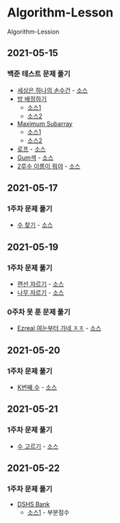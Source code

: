 # Algorithm-Lesson
Algorithm-Lession

## 2021-05-15
### 백준 테스트 문제 풀기
- [세상은 하나의 손수건](https://www.acmicpc.net/problem/20493) - [소스](./20493.cpp)
- [방 배정하기](https://www.acmicpc.net/problem/14697) 
  - [소스1](./14697.cpp)
  - [소스2](./14697-2.cpp)
- [Maximum Subarray](https://www.acmicpc.net/problem/10211) 
    - [소스1](./10211.cpp)
    - [소스2](./10211-2.cpp)
- [로프](https://www.acmicpc.net/problem/2217) - [소스](./2217.cpp)
- [Gum색](https://www.acmicpc.net/problem/20502) - [소스](./20502.cpp)
- [2루수 이름이 뭐야](https://www.acmicpc.net/problem/17350) - [소스](./17350.cpp)

## 2021-05-17
### 1주차 문제 풀기
- [수 찾기](https://www.acmicpc.net/problem/1920) - [소스](./1920.cpp)

## 2021-05-19
### 1주차 문제 풀기
- [랜선 자르기](https://www.acmicpc.net/problem/1654) - [소스](./1654.cpp)
- [나무 자르기](https://www.acmicpc.net/problem/2805) - [소스](./2805.cpp)

### 0주차 못 푼 문제 풀기
- [Ezreal 여눈부터 가네 ㅈㅈ](https://www.acmicpc.net/problem/20500) - [소스](./20500.cpp)

## 2021-05-20
### 1주차 문제 풀기
- [K번째 수](https://www.acmicpc.net/problem/1300) - [소스](./1300.cpp)

## 2021-05-21
### 1주차 문제 풀기
- [수 고르기](https://www.acmicpc.net/problem/2230) - [소스](./2230.cpp)

## 2021-05-22
### 1주차 문제 풀기
- [DSHS Bank](https://www.acmicpc.net/problem/16210)
  - [소스1](./16210.cpp) - 부분점수